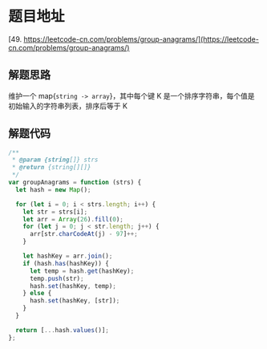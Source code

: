 # 题目地址

[49. https://leetcode-cn.com/problems/group-anagrams/](https://leetcode-cn.com/problems/group-anagrams/)

## 解题思路

维护一个 map{`string -> array`}，其中每个键 K 是一个排序字符串，每个值是初始输入的字符串列表，排序后等于 K

## 解题代码

```js
/**
 * @param {string[]} strs
 * @return {string[][]}
 */
var groupAnagrams = function (strs) {
  let hash = new Map();

  for (let i = 0; i < strs.length; i++) {
    let str = strs[i];
    let arr = Array(26).fill(0);
    for (let j = 0; j < str.length; j++) {
      arr[str.charCodeAt(j) - 97]++;
    }

    let hashKey = arr.join();
    if (hash.has(hashKey)) {
      let temp = hash.get(hashKey);
      temp.push(str);
      hash.set(hashKey, temp);
    } else {
      hash.set(hashKey, [str]);
    }
  }

  return [...hash.values()];
};
```
